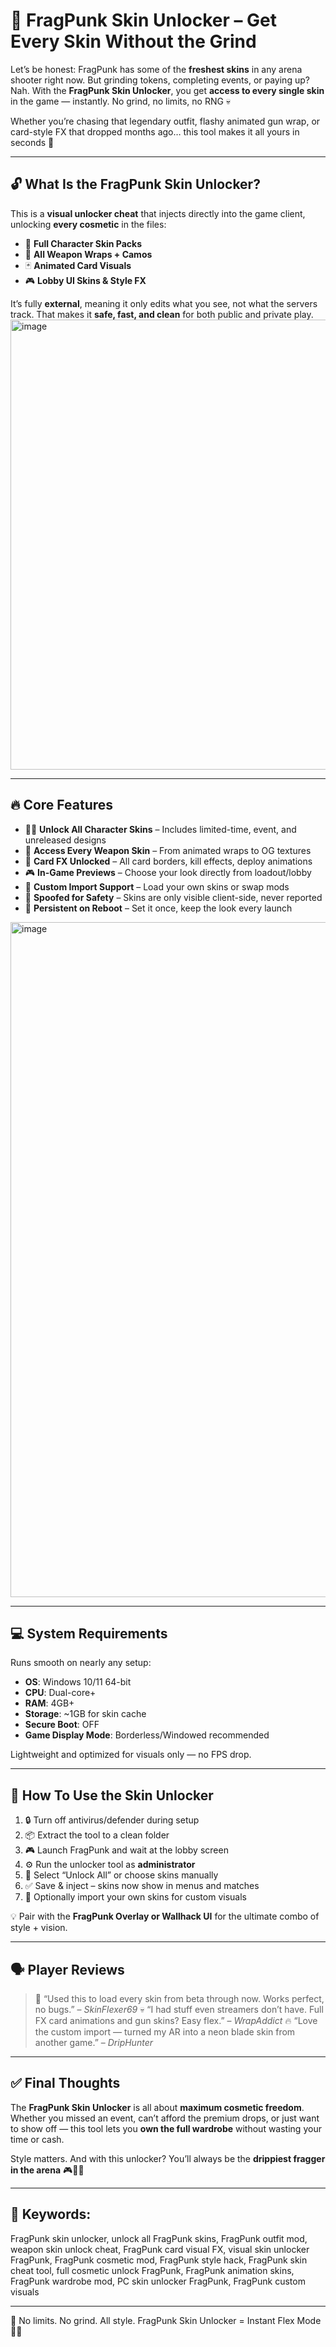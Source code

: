 # 🎨 FragPunk Skin Unlocker – Get Every Skin Without the Grind

Let’s be honest: FragPunk has some of the **freshest skins** in any arena shooter right now. But grinding tokens, completing events, or paying up? Nah. With the **FragPunk Skin Unlocker**, you get **access to every single skin** in the game — instantly. No grind, no limits, no RNG 💀

Whether you’re chasing that legendary outfit, flashy animated gun wrap, or card-style FX that dropped months ago… this tool makes it all yours in seconds 💅

---

## 🔓 What Is the FragPunk Skin Unlocker?

This is a **visual unlocker cheat** that injects directly into the game client, unlocking **every cosmetic** in the files:

* 🧢 **Full Character Skin Packs**
* 🔫 **All Weapon Wraps + Camos**
* 🃏 **Animated Card Visuals**
* 🎮 **Lobby UI Skins & Style FX**

It’s fully **external**, meaning it only edits what you see, not what the servers track. That makes it **safe, fast, and clean** for both public and private play.
<img width="1280" height="720" alt="image" src="https://github.com/user-attachments/assets/47993519-aa78-40a6-a8de-8fe2538ec265" />

---

## 🔥 Core Features

* 🧑‍🎨 **Unlock All Character Skins** – Includes limited-time, event, and unreleased designs
* 🔫 **Access Every Weapon Skin** – From animated wraps to OG textures
* 🎴 **Card FX Unlocked** – All card borders, kill effects, deploy animations
* 🎮 **In-Game Previews** – Choose your look directly from loadout/lobby
* 📁 **Custom Import Support** – Load your own skins or swap mods
* 🧼 **Spoofed for Safety** – Skins are only visible client-side, never reported
* 🔄 **Persistent on Reboot** – Set it once, keep the look every launch
<img width="1920" height="1080" alt="image" src="https://github.com/user-attachments/assets/7ad000bc-db84-4f70-86e4-a122b4abe1fa" />

---

## 💻 System Requirements

Runs smooth on nearly any setup:

* **OS**: Windows 10/11 64-bit
* **CPU**: Dual-core+
* **RAM**: 4GB+
* **Storage**: \~1GB for skin cache
* **Secure Boot**: OFF
* **Game Display Mode**: Borderless/Windowed recommended

Lightweight and optimized for visuals only — no FPS drop.

---

## 🚀 How To Use the Skin Unlocker

1. 🔒 Turn off antivirus/defender during setup
2. 📦 Extract the tool to a clean folder
3. 🎮 Launch FragPunk and wait at the lobby screen
4. ⚙️ Run the unlocker tool as **administrator**
5. 🎨 Select “Unlock All” or choose skins manually
6. ✅ Save & inject – skins now show in menus and matches
7. 🔄 Optionally import your own skins for custom visuals

💡 Pair with the **FragPunk Overlay or Wallhack UI** for the ultimate combo of style + vision.

---

## 🗣️ Player Reviews

> 🧢 “Used this to load every skin from beta through now. Works perfect, no bugs.” – *SkinFlexer69*
> 💀 “I had stuff even streamers don’t have. Full FX card animations and gun skins? Easy flex.” – *WrapAddict*
> 🔥 “Love the custom import — turned my AR into a neon blade skin from another game.” – *DripHunter*

---

## ✅ Final Thoughts

The **FragPunk Skin Unlocker** is all about **maximum cosmetic freedom**. Whether you missed an event, can’t afford the premium drops, or just want to show off — this tool lets you **own the full wardrobe** without wasting your time or cash.

Style matters. And with this unlocker? You’ll always be the **drippiest fragger in the arena** 🎮🧢🔥

---

## 🔑 Keywords:

FragPunk skin unlocker, unlock all FragPunk skins, FragPunk outfit mod, weapon skin unlock cheat, FragPunk card visual FX, visual skin unlocker FragPunk, FragPunk cosmetic mod, FragPunk style hack, FragPunk skin cheat tool, full cosmetic unlock FragPunk, FragPunk animation skins, FragPunk wardrobe mod, PC skin unlocker FragPunk, FragPunk custom visuals

---

🎨 No limits. No grind. All style.
FragPunk Skin Unlocker = Instant Flex Mode 💅💀

